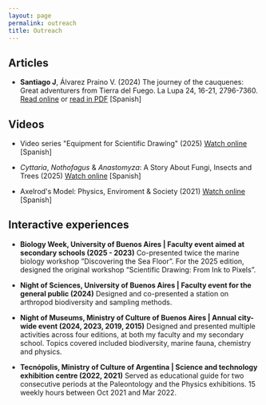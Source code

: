```yaml
---
layout: page
permalink: outreach
title: Outreach
---
```


## Articles

- **Santiago J**, Álvarez Praino V. (2024) The journey of the cauquenes: Great adventurers from Tierra del Fuego. La Lupa 24, 16-21, 2796-7360. [Read online](https://revistalalupa.org/el-viaje-de-los-cauquenes/) or [read in PDF](https://www.researchgate.net/publication/389209576_La_Lupa_N_24) [Spanish]

## Videos

- Video series "Equipment for Scientific Drawing" (2025) [Watch online](https://www.youtube.com/playlist?list=PL76xfdZAZ9VRTOiNoplcZk57i6E2cu_lQ) [Spanish]

- _Cyttaria_, _Nothofagus_ & _Anastomyza_: A Story About Fungi, Insects and Trees (2025) [Watch online](https://www.youtube.com/watch?v=NXx88UT7Ssg&list=PL76xfdZAZ9VTIWQLqO_iWei0BlogGbRP3&index=2) [Spanish]

- Axelrod's Model: Physics, Enviroment & Society (2021) [Watch online](https://www.youtube.com/watch?v=MhlSdkAc1Jk&list=PL76xfdZAZ9VTIWQLqO_iWei0BlogGbRP3) [Spanish]

## Interactive experiences

- **Biology Week, University of Buenos Aires | Faculty event aimed at secondary schools (2025 - 2023)** Co-presented twice the marine biology workshop ”Discovering the Sea Floor”. For the 2025 edition, designed the original workshop “Scientific Drawing: From Ink to Pixels”.

- **Night of Sciences, University of Buenos Aires | Faculty event for the general public (2024)** Designed and co-presented a station on arthropod biodiversity and sampling methods.

- **Night of Museums, Ministry of Culture of Buenos Aires | Annual city-wide event (2024, 2023,	2019, 2015)**	Designed and presented multiple activities across four editions, at both my faculty and my
secondary school. Topics covered included biodiversity, marine fauna, chemistry and physics.

- **Tecnópolis, Ministry of Culture of Argentina | Science and technology exhibition centre (2022, 2021)** Served as educational guide for two consecutive periods at the Paleontology and the Physics exhibitions. 15 weekly hours between Oct 2021 and Mar 2022.
